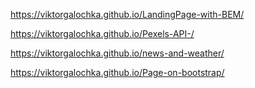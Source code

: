 https://viktorgalochka.github.io/LandingPage-with-BEM/

https://viktorgalochka.github.io/Pexels-API-/

https://viktorgalochka.github.io/news-and-weather/

https://viktorgalochka.github.io/Page-on-bootstrap/
